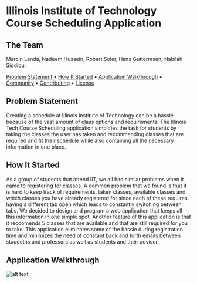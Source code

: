 # Illinois Institute of Technology Course Scheduling Application

## The Team
Marcin Landa, Nadeem Hussein, Robert Soler, Hans Guttormsen, Nabilah Siddiqui

<a href="#problem-statement">Problem Statement</a> •
<a href="how-it-started">How It Started</a> •
<a href="#application-walkthrough">Application Walkthrough</a> •
<a href="#community">Community</a> •
<a href="#contributing">Contributing</a> •
<a href="#license">License</a>

## Problem Statement
Creating a schedule at Illinois Institute of Technology can be a hassle because of the vast amount of class options and requirements. The Illinois Tech Course Scheduling application simplifies the task for students by taking the classes the user has taken and recommending classes that are required and fit their schedule while also containing all the necessary information in one place.

## How It Started
As a group of students that attend IIT, we all had similar problems when it came to registering for classes. A common problem that we found is that it is hard to keep track of requirements, taken classes, available classes and which classes you have already registered for since each of these requires having a different tab open which leads to constantly switching between tabs. We decided to design and program a web application that keeps all this information in one simple spot. Another feature of this application is that it reccomends 5 classes that are available and that are still required for you to take. This application eliminates some of the hassle during registration time and minimizes the need of constant back and forth emails between stuudetns and professors as well as students and their advisor.

## Application Walkthrough
![alt text]([https://github.com/LMarcin12/IPRO-497-Group-D/tree/main/FlaskReference/static/images/Page1.png?raw=true)
